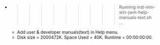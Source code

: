 * >>>>>>>>> Running inst-min-win-jwm-help-manuals-text.sh ...
  * Add user & developer manuals(text) in Help menu.
  * Disk size = 2000472K. Space Used = 40K. Runtime = 00:00:00:00.
